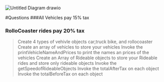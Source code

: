 ![Untitled Diagram drawio](https://user-images.githubusercontent.com/112501673/191823857-960c5298-f094-4202-8d94-5bdf18472dd7.png)

#Questions
###All Vehicles pay 15% tax
### RolloCoaster rides pay 20% tax
>Create 4 types of vehivle objects car,truck bike, and rollocoaster
>Create an array of vehicles to store your vehicles
>Invoke the printVehicleNameAndPrices to print the names an prices of the vehicles
>Create an Array of Rideable objects to store your Rideable rides and store only rideable objects 
>Invoke the getSpeedofRideableObjects
>Invoke the totalAfterTax on each object
>Invoke the totalBeforeTax on each object
>
